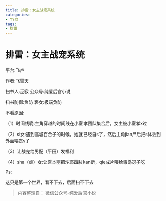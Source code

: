 ```yaml
---
title: 排雷：女主战宠系统
categories:
- YY向
tags:
- 排雷
---
```

# 排雷：女主战宠系统
平台:飞卢

作者:飞雪天

扫书人:乏寂 公众号:纯爱后宫小说

扫书防御:负防 亵女:极端负防

不看原因:

（1）时间线晚:主角穿越的时间线在小室孝团队集合后，女主被小室孝x过

（2）si女:遇到高城百合子的时候，她就已经自s了，然后主角jian尸后把s体丢到外面喂丧s了

（3）让战宠给男配（平田）发福利

（4）sha（虐）女:让宫本丽把沙耶四肢kan断，qie成片喂给毒岛冴子吃

Ps:

这只是第一个世界，看不下去，后面扫不下去


> 内容整理自： 微信公众号-纯爱后宫小说